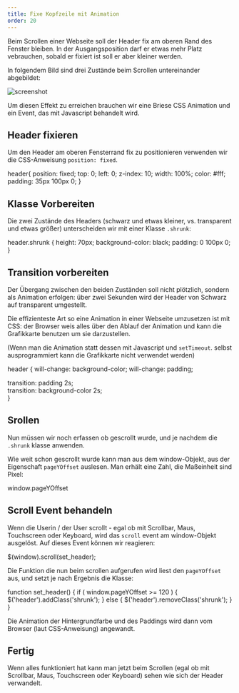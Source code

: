 ```yaml
---
title: Fixe Kopfzeile mit Animation
order: 20
---
```


Beim Scrollen einer Webseite soll der Header fix am oberen
Rand des Fenster bleiben. In der Ausgangsposition darf er etwas
mehr Platz vebrauchen, sobald er fixiert ist soll er aber kleiner werden.

In folgendem Bild sind drei Zustände beim Scrollen
untereinander abgebildet:

![screenshot](/images/pizza-phases.jpg)

Um diesen Effekt zu erreichen brauchen wir eine Briese CSS Animation
und ein Event, das mit Javascript behandelt wird.

## Header fixieren

Um den Header am oberen Fensterrand fix zu positionieren
verwenden wir die CSS-Anweisung `position: fixed`.

<css>
header{
  position: fixed;
  top: 0;
  left: 0;
  z-index: 10;
  width: 100%;
  color: #fff;
  padding: 35px 100px 0;
}
</css>

## Klasse Vorbereiten

Die zwei Zustände des Headers (schwarz und etwas kleiner, vs. transparent und etwas größer)
unterscheiden wir mit einer Klasse `.shrunk`:

<css>
header.shrunk {
  height: 70px;
  background-color: black;
  padding: 0 100px 0;  
}
</css>

## Transition vorbereiten

Der Übergang zwischen den beiden Zuständen soll nicht plötzlich, sondern
als Animation erfolgen: über zwei Sekunden wird der Header von Schwarz auf
transparent umgestellt.

Die effizienteste Art so eine Animation in einer Webseite umzusetzen ist
mit CSS: der Browser weis alles über den Ablauf der Animation und kann
die Grafikkarte benutzen um sie darzustellen.

(Wenn man die Animation statt dessen mit Javascript und `setTimeout`. selbst ausprogrammiert
kann die Grafikkarte nicht verwendet werden)

<css>
header {
  will-change: background-color;
  will-change: padding;
  
  transition: padding 2s;  
  transition: background-color 2s;  
}
</css>

## Srollen

Nun müssen wir noch erfassen ob gescrollt wurde, und je
nachdem die `.shrunk` klasse anwenden.

Wie weit schon gescrollt wurde kann man aus dem window-Objekt,
aus der Eigenschaft `pageYOffset` auslesen. Man erhält eine
Zahl, die Maßeinheit sind Pixel:

<javascript>
window.pageYOffset
</javascript>

## Scroll Event behandeln

Wenn die Userin / der User scrollt - egal ob mit Scrollbar, Maus, Touchscreen oder
Keyboard, wird das `scroll` event am window-Objekt ausgelöst. Auf dieses
Event können wir reagieren:

<javascript>
  $(window).scroll(set_header);  
</javascript>

Die Funktion die nun beim scrollen aufgerufen wird
liest den `pageYOffset` aus, und setzt je nach Ergebnis die Klasse:

<javascript>
  function set_header() {
    if ( window.pageYOffset >= 120 ) {
      $('header').addClass('shrunk');
    }
    else {
      $('header').removeClass('shrunk');
    }    
  }
</javascript>

Die Animation der Hintergrundfarbe und des Paddings wird dann vom
Browser (laut CSS-Anweisung) angewandt.

## Fertig

Wenn alles funktioniert hat kann man jetzt beim Scrollen (egal ob mit Scrollbar, Maus, Touchscreen oder
Keyboard) sehen wie sich der Header verwandelt.
